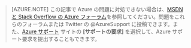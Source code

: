 > [AZURE.NOTE] この記事で Azure の問題に対処できない場合は、[MSDN と Stack Overflow の Azure フォーラム](https://azure.microsoft.com/support/forums/)を参照してください。問題をこれらのフォーラムまたは Twitter の @AzureSupport に投稿できます。また、[Azure サポート](https://azure.microsoft.com/support/options/) サイトの **[サポートの要求]** を選択して、Azure サポート要求を提出することもできます。

<!---HONumber=AcomDC_0330_2016-->